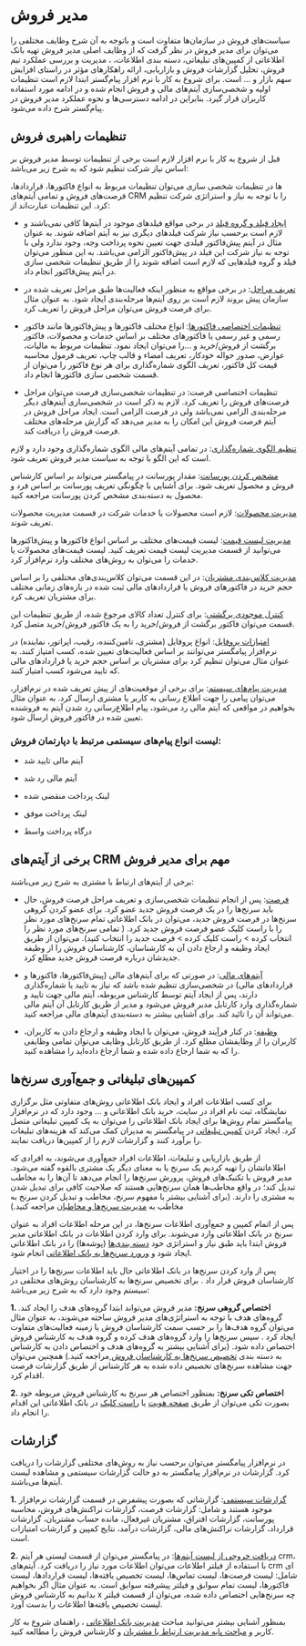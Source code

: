 # مدیر فروش

سیاست‌های فروش در سازمان‌ها متفاوت است و باتوجه به آن شرح وظایف مختلفی را می‌توان برای مدیر فروش در نظر گرفت که از وظایف اصلی مدیر فروش تهیه بانک اطلاعاتی از کمپین‌های تبلیغاتی، دسته بندی اطلاعات، ، مدیریت و بررسی عملکرد تیم فروش، تحلیل گزارشات فروش و بازاریابی، ارائه راهکارهای مؤثر در راستای افزایش سهم بازار و ... است. برای شروع به کار با نرم افزار پیام‌گستر ابتدا لازم است تنظیمات اولیه و شخصی‌سازی آیتم‌های مالی و فروش انجام شده و در ادامه مورد استفاده کاربران قرار گیرد. بنابراین در ادامه دسترسی‌ها و نحوه عملکرد مدیر فروش در پیام‌گستر شرح داده می‌شود.

## تنظیمات راهبری فروش

قبل از شروع به کار با نرم افزار لازم است برخی از تنطیمات توسط مدیر فروش بر اساس نیاز شرکت تنظیم شود که به شرح زیر می‌باشد:

ها	در تنظیمات شخصی سازی می‌توان تنظیمات مربوط به انواع فاکتورها، قراردادها، فرصت‌های فروش و تمامی آیتم‌های CRM را با توجه به نیاز و استراتژی شرکت تنظیم کرد. این تنظیمات عبارت‌اند از: 

-	[ایجاد فیلد و گروه فیلد](https://github.com/1stco/PayamGostarDocs/blob/master/help2.5.4/Settings/Personalization-crm/Overview/General-information/Shared-information-of-system-items/Shared-information-of-system-items.md) در برخی مواقع فیلدهای موجود در آیتم‌ها کافی نمی‌باشند و لازم است برحسب نیاز شرکت فیلدهای دیگری نیز به آیتم اضافه شوند. به عنوان مثال در آیتم پیش‌فاکتور فیلدی جهت تعیین نحوه پرداخت وجه، وجود ندارد ولی با توجه به نیاز شرکت این فیلد در پیش‌فاکتور الزامی می‌باشد. به این منظور می‌توان فیلد و گروه فیلدهایی که لازم است اضافه شوند را از طریق تنظیمات شخصی سازی در آیتم پیش‌فاکتور انجام داد.

-	[تعریف مراحل](https://github.com/1stco/PayamGostarDocs/blob/master/help2.5.4/Settings/Personalization-crm/Overview/General-information/leveling/leveling.md): در برخی مواقع به منظور اینکه فعالیت‌ها طبق مراحل تعریف شده در سازمان پیش بروند لازم
است بر روی آیتم‌ها مرحله‌بندی ایجاد شود. به عنوان مثال برای فرصت فروش می‌توان مراحل فروش را تعریف کرد.

-	[تنظیمات اختصاصی فاکتورها](https://github.com/1stco/PayamGostarDocs/blob/master/help2.5.4/Settings/Personalization-crm/Factor-management/Factor-management.md): انواع مختلف فاکتورها و پیش‌فاکتورها مانند فاکتور رسمی و غیر رسمی یا فاکتورهای مختلف بر اساس خدمات و محصولات، فاکتور برگشت از فروش/خرید و ...را می‌توان ایجاد نمود. تنظیمات مربوط به مالیات، عوارض، صدور حواله خودکار، تعریف امضاء و قالب چاپ، تعریف فرمول محاسبه قیمت کل فاکتور، تعریف الگوی شماره‌گذاری برای هر نوع فاکتور را می‌توان از قسمت شخصی سازی فاکتورها انجام داد.

-	تنظیمات اختصاصی فرصت: در تنظیمات شخصی‌سازی فرصت می‌توان مراحل فرصت‌های فروش را تعریف کرد. لازم به ذکر است در شخصی‌سازی آیتم‌های دیگر مرحله‌بندی الزامی نمی‌باشد ولی در فرصت الزامی است. ایجاد مراحل فروش در آیتم فرصت فروش این امکان را به مدیر می‌دهد که گزارش‌ مرحله‌های مختلف فرصت فروش را دریافت کند.

 [تنظیم الگوی شماره‌گذاری](https://github.com/1stco/PayamGostarDocs/blob/master/help2.5.4/Settings/Numbering-template/Numbering-template.md): در تمامی آیتم‌های مالی الگوی شماره‌گذاری وجود دارد و لازم است که این الگو با توجه به سیاست مدیر فروش تعریف شود. 


[مشخص کردن پورسانت](https://github.com/1stco/PayamGostarDocs/blob/master/help2.5.4/Management-and-reports/Sales-reports/Payroll-calculation/Product-centric-commission/Product-centric-commission.md): مقدار پورسانت در پیامگستر می‌تواند بر اساس کارشناس فروش و محصول تعریف شود. برای آشنایی با چگونگی تعریف پورسانت بر اساس فرد و محصول به دسته‌بندی مشخص کردن پورسانت مراجعه کنید.

[مدیریت محصولات](https://github.com/1stco/PayamGostarDocs/blob/master/help2.5.4/Basic-Information/Product-management/Product-management.md): لازم است محصولات یا خدمات شرکت در قسمت مدیریت محصولات تعریف شوند. 

[مدیریت لیست قیمت](https://github.com/1stco/PayamGostarDocs/blob/master/help2.5.4/Settings/Price-list-management/Price-list-management.md): لیست قیمت‌های مختلف بر اساس انواع فاکتورها و پیش‌فاکتورها می‌توانید از قسمت مدیریت لیست قیمت تعریف کنید. لیست قیمت‌های محصولات یا خدمات را می‌توان به روش‌های مختلف وارد نرم‌افزار کرد.

[مدیریت کلاس‌بندی مشتریان](https://github.com/1stco/PayamGostarDocs/blob/master/help2.5.4/Settings/Customer-classification-management/Customer-classification-management.md): در این قسمت می‌توان کلاس‌بندی‌های مختلفی را بر اساس حجم خرید در فاکتورهای فروش یا قراردادهای مالی ثبت شده در بازه‌های زمانی مختلف برای مشتریان تعریف کرد.

[کنترل موجودی برگشتی](https://github.com/1stco/PayamGostarDocs/blob/master/help2.5.4/Settings/General-settings/Sell/Sell.md): برای کنترل تعداد کالای مرجوع شده، از طریق تنظیمات این قسمت می‌توان فاکتور برگشت از فروش/خرید را به یک فاکتور فروش/خرید متصل کرد.

 [امتیازات پروفایل](https://github.com/1stco/PayamGostarDocs/blob/master/help2.5.4/Integrated-bank/Database/Customer-ratings/Customer-ratings.md): انواع پروفایل (مشتری، تامین‌کننده، رقیب، اپراتور، نماینده) در نرم‌افزار پیامگستر می‌توانند بر اساس فعالیت‌های تعیین شده، کسب امتیاز کنند. به عنوان مثال می‌توان تنظیم کرد برای مشتریان بر اساس حجم خرید یا قراردادهای مالی که تایید می‌شود کسب امتیاز کنند. 

[مدیریت پیام‌های سیستم](https://github.com/1stco/PayamGostarDocs/blob/master/help2.5.4/Basic-Information/Manage-system-messages/2.6.0/Manage-system-messages.md): برای برخی از موقعیت‌های از پیش تعریف شده در نرم‌افزار، می‌توان پیامی را جهت اطلاع رسانی به کاربر یا مشتری ارسال کرد. به عنوان مثال بخواهیم در مواقعی که آیتم مالی رد می‌شود، پیام اطلاع‌رسانی رد شدن آیتم به فروشنده تعیین شده در فاکتور فروش ارسال شود.

### لیست انواع پیام‌های سیستمی مرتبط با دپارتمان فروش:

-	آیتم مالی تایید شد

-	آیتم مالی رد شد

-	لینک پرداخت منقضی شده

-	لینک پرداخت موفق

-	درگاه پرداخت واسط

## برخی از آیتم‌های CRM مهم برای مدیر فروش

برخی از آیتم‌های ارتباط با مشتری به شرح زیر می‌باشند:

-	[فرصت](https://github.com/1stco/PayamGostarDocs/blob/master/help2.5.4/Integrated-bank/Database/Records/New-opportunity/mafhom-opportunity.md): پس از انجام تنظیمات شخصی‌سازی و تعریف مراحل فرصت فروش، حال باید سرنخ‌ها را در یک فرصت فروش جدید عضو کرد. برای عضو کردن گروهی سرنخ‌ها در فرصت فروش جدید، می‌توان در  بانک اطلاعاتی تمام سرنخ‌های مورد نظر را با راست کلیک عضو فرصت فروش جدید کرد. ( تمامی سرنخ‌های مورد نظر را انتخاب کرده > راست کلیک کرده > فرصت جدید را انتخاب کنید).
می‌توان از طریق ایجاد وظیفه و ارجاع دادن آن به کارشناسان، کارشناسان فروش را از وظیفه جدیدشان درباره فرصت فروش جدید مطلع کرد.

-	[آیتم‌های مالی](https://github.com/1stco/PayamGostarDocs/blob/master/help2.5.4/home/widget/Cardboard/Approved-items/Approved-items.md): در صورتی که برای آیتم‌های مالی (پیش‌فاکتورها، فاکتورها و قراردادهای مالی) در شخصی‌سازی تنظیم شده باشد که نیاز به تایید یا شماره‌گذاری دارند، پس از ایجاد آیتم توسط کارشناس مربوطه، آیتم مالی جهت تایید و شماره‌گذاری وارد کارتابل مدیر فروش می‌شود و مدیر از طریق کارتابل آن آیتم مالی می‌تواند آن را تائید کند. برای آشنایی بیشتر به دسته‌بندی آیتم‌های مالی مراجعه کنید.

-	[وظیفه](https://github.com/1stco/PayamGostarDocs/blob/master/help2.5.4/Integrated-bank/Database/Records/New-task/New-task.md): در کنار فرآِیند فروش، می‌توان با ایجاد وظیفه و ارجاع دادن به کاربران، کاربران را از وظایفشان مطلع کرد. از طریق کارتابل وظایف می‌توان تمامی وظایفی را که به شما ارجاع داده شده و شما ارجاع داده‌اید را مشاهده کنید.

## کمپین‌های تبلیغاتی و جمع‌آوری سرنخ‌ها

برای کسب اطلاعات افراد و ایجاد بانک اطلاعاتی روش‌های متفاوتی مثل برگزاری نمایشگاه، ثبت نام افراد در سایت، خرید بانک اطلاعاتی و ... وجود دارد که در نرم‌افزار پیامگستر تمام روش‌ها برای ایجاد بانک اطلاعاتی را می‌توان به یک کمپین تبلیغاتی متصل کرد. ایجاد کردن [کمپین تبلیغاتی](https://github.com/1stco/PayamGostarDocs/blob/master/help2.5.4/Marketing/Advertising-campaign-management/Barname-tablighati.md) در پیامگستر به مدیران کمک می‌کند که هزینه‌های تبلیغات را برآورد کنند و گزارشات لازم را از کمپین‌ها دریافت نمایند.

از طریق بازاریابی و تبلیغات، اطلاعات افراد جمع‌آوری می‌شوند، به افرادی که اطلاعاتشان را تهیه کردیم یک سرنخ یا به معنای دیگر یک مشتری بالقوه گفته می‌شود. مدیر فروش با تکنیک‌های فروش، پرورش سرنخ‌ها را انجام می‌دهد تا آن‌ها را به مخاطب تبدیل کند؛ در واقع مخاطب‌ها همان سرنخ‌هایی هستند که صلاحیت کافی برای تبدیل شدن به مشتری را دارند. (برای آشنایی بیشتر با مفهوم سرنخ، مخاطب و تبدیل کردن سرنخ به مخاطب به [مدیریت سرنخ‌ها و مخاطبان](https://github.com/1stco/PayamGostarDocs/blob/master/help2.5.4/Integrated-bank/Database/mafahim/anva-hoviat.md) مراجعه کنید.)

پس از اتمام کمپین و جمع‌آوری اطلاعات سرنخ‌ها، در این مرحله اطلاعات افراد به عنوان سرنخ در بانک اطلاعاتی وارد می‌شوند. برای وارد کردن اطلاعات در بانک اطلاعاتی مدیر فروش ابتدا باید طبق نیاز و استراتژی خود [دسته بندی‌ها](https://github.com/1stco/PayamGostarDocs/blob/master/help2.5.4/Integrated-bank/Database/Grouping/Grouping.md) (پوشه‌ها) را در بانک اطلاعاتی ایجاد  شود و  [ورورد سرنخ‌ها به بانک اطلاعاتی](https://github.com/1stco/PayamGostarDocs/blob/master/help2.5.4/Integrated-bank/Database/General-specifications/ijad-sarnakh/NewLead.md) انجام شود.

پس از وارد کردن سرنخ‌ها در بانک اطلاعاتی حال باید اطلاعات سرنخ‌ها را در اختیار کارشناسان فروش قرار داد . برای تخصیص سرنخ‌ها به کارشناسان روش‌های مختلفی در سیستم وجود دارد که به شرح زیر می‌باشد:

**1.	اختصاص گروهی سرنخ:** مدیر فروش می‌تواند ابتدا گروه‌های هدف را ایجاد کند. گروه‌های هدف با توجه به استراتژی‌های مدیر فروش ساخته می‌شوند، به عنوان مثال می‌توان گروه ‌هدف‌ها را بر حسب سمت کارشناسان فروش یا زمینه‌ فعالیت‌های متفاوت ایجاد کرد . سپس سرنخ‌ها را وارد گروه‌های هدف کرده و گروه هدف به کارشناس فروش اختصاص داده شود. (برای آشنایی بیشتر به گروه‌های هدف و اختصاص دادن به کارشناس به دسته بندی [تخصیص سرنخ‌ها به کارشناسان فروش ](https://github.com/1stco/PayamGostarDocs/blob/master/help2.5.4/Integrated-bank/Target-groups/mafhom-target-group.md) مراجعه کنید.) همچنین می‌توان جهت مشاهده سرنخ‌های تخصیص داده شده به هر کارشناس از طریق گزارشات فرصت اقدام کرد.

**2.	اختصاص تکی سرنخ:** بمنظور اختصاص هر سرنخ به کارشناس فروش مربوطه خود بصورت تکی می‌توان از طریق [صفحه هویت](https://github.com/1stco/PayamGostarDocs/blob/master/help2.5.4/Integrated-bank/Database/General-specifications/General-specifications.md) یا [راست کلیک](https://github.com/1stco/PayamGostarDocs/blob/master/help2.5.4/Integrated-bank/Database/Notes/clickrast-hoviat.md) در بانک اطلاعاتی این اقدام را انجام داد.

## گزارشات

در نرم‌افزار پیامگستر می‌توان برحسب نیاز به روش‌های مختلفی گزارشات را دریافت کرد. گزارشات در نرم‌افزار پیامگستر به دو حالت گزارشات سیستمی و مشاهده لیست آیتم‌ها می‌باشند.

**1.**	[گزارشات سیستمی](https://github.com/1stco/PayamGostarDocs/blob/master/help2.5.4/Management-and-reports/Analysis-reports/Sales-status-chart/Sales-status-chart.md): گزارشاتی که بصورت پیشفرض در قسمت گزارشات نرم‌افزار موجود هستند و شامل: گزارشات فرصت، گزارشات تراکنش‌های فروش، محاسبه پورسانت، گزارشات افتراق، مشتریان غیرفعال، مانده حساب مشتریان، گزارشات قرارداد، گزارشات تراکنش‌های مالی، گزارشات درآمد، نتایج کمپین و گزارشات امتیازات است.

**2.**	 [دریافت خروجی از لیست آیتم‌ها](https://github.com/1stco/PayamGostarDocs/blob/master/help2.5.4/Customer-relationship-management/CRM-History/CRM-History.md): در پیامگستر می‌توان از قسمت لیستی هر آیتم‌ crm، با استفاده از فیلتر اطلاعات می‌توان اطلاعات مورد نیاز را دریافت کرد. آیتم‌های crm ای شامل: لیست فرصت‌ها، لیست تماس‌ها، لیست تخصیص یافته‌ها، لیست قراردادها، لیست فاکتورها، لیست تمام سوابق و فیلتر پیشرفته سوابق است. به عنوان مثال اگر بخواهیم بدانیم به کارشناس فروش x چه سرنخ‌هایی اختصاص داده‌ شده، می‌توان از قسمت فیلتر لیست تخصیص یافته‌ها اطلاعات را بدست آورد.

بمنظور آشنایی بیشتر می‌توانید مباحث [مدیریت بانک اطلاعاتی](https://github.com/1stco/PayamGostarDocs/blob/master/help2.5.4/Category-docs/Database-management.md)
، راهنمای شروع به کار کاربر
 و [مباحث پایه مدیریت ارتباط با مشتریان](https://github.com/1stco/PayamGostarDocs/blob/master/help2.5.4/Category-docs/Crm-basic.md)  و کارشناس فروش
را مطالعه کنید.




